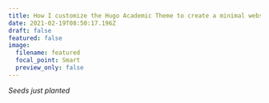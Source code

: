 ```yaml
---
title: How I customize the Hugo Academic Theme to create a minimal website
date: 2021-02-19T08:50:17.196Z
draft: false
featured: false
image:
  filename: featured
  focal_point: Smart
  preview_only: false
---
```

*Seeds just planted*